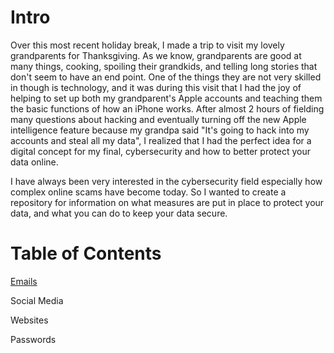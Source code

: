 # Intro
Over this most recent holiday break, I made a trip to visit my lovely grandparents for Thanksgiving. As we know, grandparents are good at many things, cooking, spoiling their grandkids, and telling long stories that don't seem to have an end point. One of the things they are not very skilled in though is technology, and it was during this visit that I had the joy of helping to set up both my grandparent's Apple accounts and teaching them the basic functions of how an iPhone works. After almost 2 hours of fielding many questions about hacking and eventually turning off the new Apple intelligence feature because my grandpa said "It's going to hack into my accounts and steal all my data", I realized that I had the perfect idea for a digital concept for my final, cybersecurity and how to better protect your data online. 

I have always been very interested in the cybersecurity field especially how complex online scams have become today. So I wanted to create a repository for information on what measures are put in place to protect your data, and what you can do to keep your data secure. 

# Table of Contents

[Emails](Emails.md)

Social Media 

Websites

Passwords 


